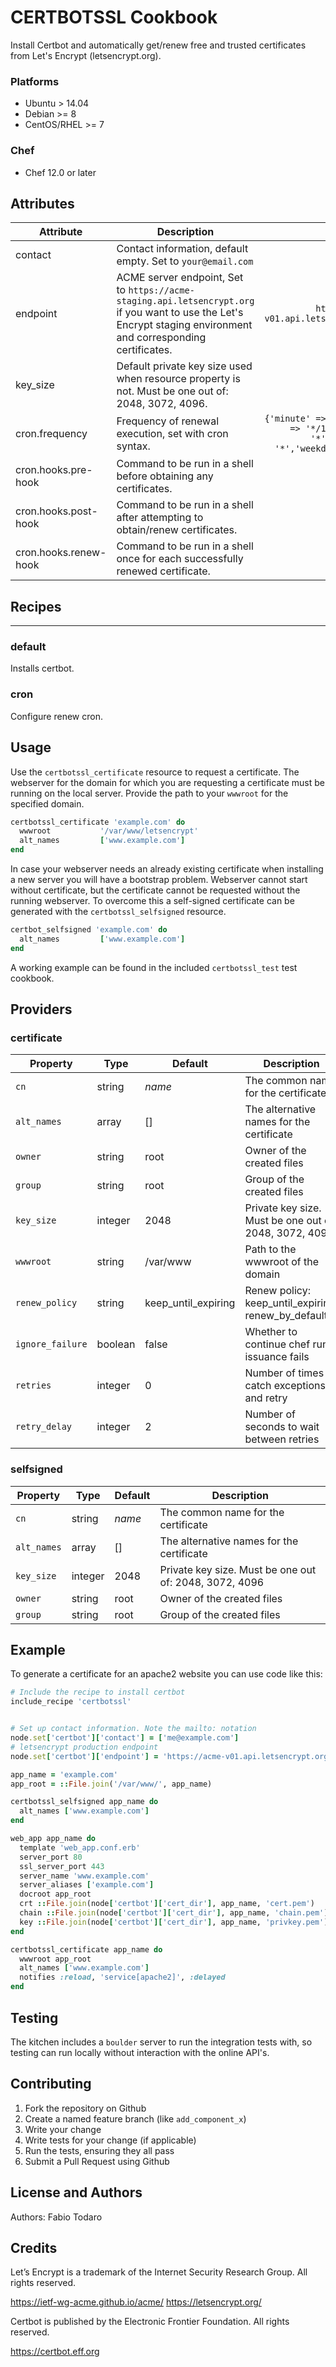 # CERTBOTSSL Cookbook

Install Certbot and automatically get/renew free and trusted certificates from Let's Encrypt (letsencrypt.org).

### Platforms

- Ubuntu > 14.04
- Debian >= 8
- CentOS/RHEL >= 7

### Chef

- Chef 12.0 or later

## Attributes

| Attribute             | Description                                                                                                                                                              | Default                                                                          |
| --------------------- | ------------------------------------------------------------------------------------------------------------------------------------------------------------------------ |  ------------------------------------------------------------------------------: |
| contact               | Contact information, default empty. Set to `your@email.com`                                                                                                              | []                                                                               |
| endpoint              | ACME server endpoint, Set to `https://acme-staging.api.letsencrypt.org` if you want to use the Let's Encrypt staging environment and corresponding certificates.         | `https://acme-v01.api.letsencrypt.org`                                           |
| key_size              | Default private key size used when resource property is not. Must be one out of: 2048, 3072, 4096.                                                                       | 2048                                                                             |
| cron.frequency        | Frequency of renewal execution, set with cron syntax.                                                                                                                    | `{'minute' => '0','hour' => '*/12','day' => '*','month' => '*','weekday' => '*'}`|
| cron.hooks.pre-hook   | Command to be run in a shell before obtaining any certificates.                                                                                                          | ''                                                                               |
| cron.hooks.post-hook  | Command to be run in a shell after attempting to obtain/renew certificates.                                                                                              | ''                                                                               |
| cron.hooks.renew-hook | Command to be run in a shell once for each successfully renewed certificate.                                                                                             | ''                                                                               |

## Recipes
-------
### default
Installs certbot.

### cron
Configure renew cron.

## Usage

Use the `certbotssl_certificate` resource to request a certificate. The webserver for the domain for which you are requesting a certificate must be running on the local server. Provide the path to your `wwwroot` for the specified domain.

```ruby
certbotssl_certificate 'example.com' do
  wwwroot           '/var/www/letsencrypt'
  alt_names         ['www.example.com']
end
```

In case your webserver needs an already existing certificate when installing a new server you will have a bootstrap problem. Webserver cannot start without certificate, but the certificate cannot be requested without the running webserver. To overcome this a self-signed certificate can be generated with the `certbotssl_selfsigned` resource.

```ruby
certbot_selfsigned 'example.com' do
  alt_names         ['www.example.com']
end
```

A working example can be found in the included `certbotssl_test` test cookbook.

## Providers

### certificate
| Property            | Type    | Default             | Description                                            |
|  ---                |  ---    |  ---                |  ---                                                   |
| `cn`                | string  | _name_              | The common name for the certificate                    |
| `alt_names`         | array   | []                  | The alternative names for the certificate              |
| `owner`             | string  | root                | Owner of the created files                             |
| `group`             | string  | root                | Group of the created files                             |
| `key_size`          | integer | 2048                | Private key size. Must be one out of: 2048, 3072, 4096 |
| `wwwroot`           | string  | /var/www            | Path to the wwwroot of the domain                      |
| `renew_policy`      | string  | keep_until_expiring | Renew policy: keep_until_expiring, renew_by_default    |
| `ignore_failure`    | boolean | false               | Whether to continue chef run if issuance fails         |
| `retries`           | integer | 0                   | Number of times to catch exceptions and retry          |
| `retry_delay`       | integer | 2                   | Number of seconds to wait between retries              |

### selfsigned
| Property            | Type    | Default  | Description                                            |
|  ---                |  ---    |  ---     |  ---                                                   |
| `cn`                | string  | _name_   | The common name for the certificate                    |
| `alt_names`         | array   | []       | The alternative names for the certificate              |
| `key_size`          | integer | 2048     | Private key size. Must be one out of: 2048, 3072, 4096 |
| `owner`             | string  | root     | Owner of the created files                             |
| `group`             | string  | root     | Group of the created files                             |

## Example

To generate a certificate for an apache2 website you can use code like this:

```ruby
# Include the recipe to install certbot
include_recipe 'certbotssl'


# Set up contact information. Note the mailto: notation
node.set['certbot']['contact'] = ['me@example.com']
# letsencrypt production endpoint
node.set['certbot']['endpoint'] = 'https://acme-v01.api.letsencrypt.org'

app_name = 'example.com'
app_root = ::File.join('/var/www/', app_name)

certbotssl_selfsigned app_name do
  alt_names ['www.example.com']
end

web_app app_name do
  template 'web_app.conf.erb'
  server_port 80
  ssl_server_port 443
  server_name 'www.example.com'
  server_aliases ['example.com']
  docroot app_root
  crt ::File.join(node['certbot']['cert_dir'], app_name, 'cert.pem')
  chain ::File.join(node['certbot']['cert_dir'], app_name, 'chain.pem')
  key ::File.join(node['certbot']['cert_dir'], app_name, 'privkey.pem')
end

certbotssl_certificate app_name do
  wwwroot app_root
  alt_names ['www.example.com']
  notifies :reload, 'service[apache2]', :delayed
end
```

## Testing

The kitchen includes a `boulder` server to run the integration tests with, so testing can run locally without interaction with the online API's.

## Contributing

1. Fork the repository on Github
2. Create a named feature branch (like `add_component_x`)
3. Write your change
4. Write tests for your change (if applicable)
5. Run the tests, ensuring they all pass
6. Submit a Pull Request using Github

## License and Authors

Authors: Fabio Todaro

## Credits

Let’s Encrypt is a trademark of the Internet Security Research Group. All rights reserved.

https://ietf-wg-acme.github.io/acme/
https://letsencrypt.org/

Certbot is published by the Electronic Frontier Foundation. All rights reserved.

https://certbot.eff.org

